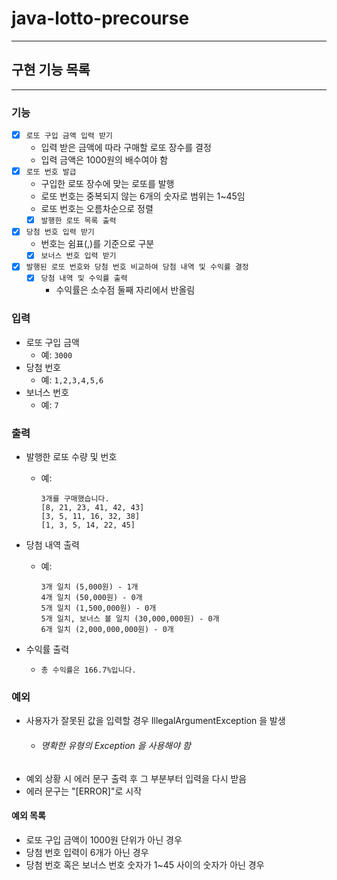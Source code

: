 # java-lotto-precourse

---

## 구현 기능 목록

---


### 기능

- [x] `로또 구입 금액 입력 받기`
  - 입력 받은 금액에 따라 구매할 로또 장수를 결정
  - 입력 금액은 1000원의 배수여야 함
- [x] `로또 번호 발급`
  - 구입한 로또 장수에 맞는 로또를 발행
  - 로또 번호는 중복되지 않는 6개의 숫자로 범위는 1~45임
  - 로또 번호는 오름차순으로 정렬
  - [x] `발행한 로또 목록 출력`
- [x] `당첨 번호 입력 받기`
  - 번호는 쉼표(,)를 기준으로 구분
  - [x] `보너스 번호 입력 받기`
- [x] `발행된 로또 번호와 당첨 번호 비교하여 당첨 내역 및 수익률 결정`
  - [x] `당첨 내역 및 수익률 출력`
    - 수익률은 소수점 둘째 자리에서 반올림


### 입력

- 로또 구입 금액
  - 예: ``3000``
- 당첨 번호
  - 예: ``1,2,3,4,5,6``
- 보너스 번호
  - 예: ``7``


### 출력

- 발행한 로또 수량 및 번호
  - 예: 
      ``` 
      3개를 구매했습니다.
      [8, 21, 23, 41, 42, 43]
      [3, 5, 11, 16, 32, 38]
      [1, 3, 5, 14, 22, 45]
      ```
- 당첨 내역 출력
  - 예:
    ``` 
    3개 일치 (5,000원) - 1개
    4개 일치 (50,000원) - 0개
    5개 일치 (1,500,000원) - 0개
    5개 일치, 보너스 볼 일치 (30,000,000원) - 0개
    6개 일치 (2,000,000,000원) - 0개 
    ```

- 수익률 출력
  - ``총 수익률은 166.7%입니다.``

### 예외
- 사용자가 잘못된 값을 입력할 경우 IllegalArgumentException 을 발생 
  - ######  명확한 유형의 Exception 을 사용해야 함
- 예외 상황 시 에러 문구 출력 후 그 부분부터 입력을 다시 받음 
- 에러 문구는 "[ERROR]"로 시작

#### 예외 목록 
  - 로또 구입 금액이 1000원 단위가 아닌 경우
  - 당첨 번호 입력이 6개가 아닌 경우 
  - 당첨 번호 혹은 보너스 번호 숫자가 1~45 사이의 숫자가 아닌 경우
